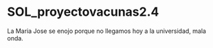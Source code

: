 # SOL_proyectovacunas2.4

La Maria Jose se enojo porque no llegamos hoy a la universidad, mala onda.
